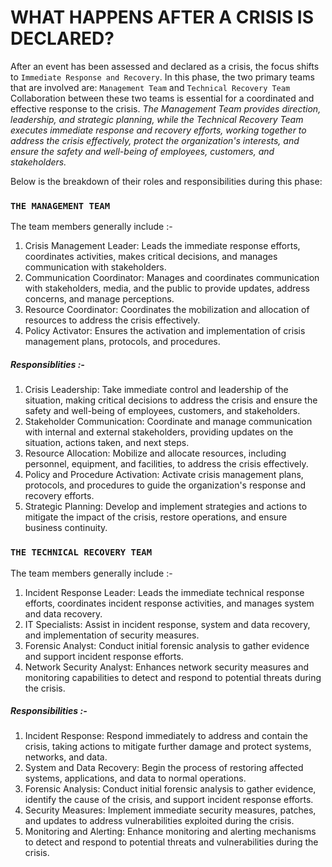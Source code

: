 # WHAT HAPPENS AFTER A CRISIS IS DECLARED?
After an event has been assessed and declared as a crisis, the focus shifts to `Immediate Response and Recovery`. In this phase, the two primary teams that are involved are: `Management Team` and `Technical Recovery Team`
Collaboration between these two teams is essential for a coordinated and effective response to the crisis. 
_The Management Team provides direction, leadership, and strategic planning, while the Technical Recovery Team executes immediate response and recovery efforts, working together to address the crisis effectively, protect the organization's interests, and ensure the safety and well-being of employees, customers, and stakeholders._

Below is the breakdown of their roles and responsibilities during this phase:
### ` THE MANAGEMENT TEAM `
The team members generally include :-
1. Crisis Management Leader: 
  Leads the immediate response efforts, coordinates activities, makes critical decisions, and manages communication with stakeholders.
2. Communication Coordinator: 
  Manages and coordinates communication with stakeholders, media, and the public to provide updates, address concerns, and manage perceptions.
3. Resource Coordinator: 
  Coordinates the mobilization and allocation of resources to address the crisis effectively.
4. Policy Activator: 
  Ensures the activation and implementation of crisis management plans, protocols, and procedures.

##### Responsiblities :-
1. Crisis Leadership:
  Take immediate control and leadership of the situation, making critical decisions to address the crisis and ensure the safety and well-being of employees, customers, and stakeholders.
2. Stakeholder Communication: 
  Coordinate and manage communication with internal and external stakeholders, providing updates on the situation, actions taken, and next steps.
3. Resource Allocation: 
  Mobilize and allocate resources, including personnel, equipment, and facilities, to address the crisis effectively.
4. Policy and Procedure Activation: 
  Activate crisis management plans, protocols, and procedures to guide the organization's response and recovery efforts.
5. Strategic Planning: 
  Develop and implement strategies and actions to mitigate the impact of the crisis, restore operations, and ensure business continuity.

### `THE TECHNICAL RECOVERY TEAM`
The team members generally include :-
1. Incident Response Leader: 
  Leads the immediate technical response efforts, coordinates incident response activities, and manages system and data recovery.
2. IT Specialists: 
  Assist in incident response, system and data recovery, and implementation of security measures.
3. Forensic Analyst: 
  Conduct initial forensic analysis to gather evidence and support incident response efforts.
4. Network Security Analyst: 
  Enhances network security measures and monitoring capabilities to detect and respond to potential threats during the crisis.

##### Responsibilities :-
1. Incident Response: 
  Respond immediately to address and contain the crisis, taking actions to mitigate further damage and protect systems, networks, and data.
2. System and Data Recovery: 
  Begin the process of restoring affected systems, applications, and data to normal operations.
3. Forensic Analysis: 
  Conduct initial forensic analysis to gather evidence, identify the cause of the crisis, and support incident response efforts.
4. Security Measures: 
  Implement immediate security measures, patches, and updates to address vulnerabilities exploited during the crisis.
5. Monitoring and Alerting: 
  Enhance monitoring and alerting mechanisms to detect and respond to potential threats and vulnerabilities during the crisis.
